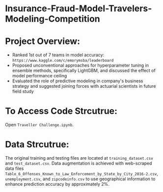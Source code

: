 # Insurance-Fraud-Model-Travelers-Modeling-Competition

# Project Overview:
- Ranked 1st out of 7 teams in model accuracy: `https://www.kaggle.com/c/emorymsba/leaderboard`
- Proposed unconventional approaches for hyperparameter tuning in ensemble methods, specifically LightGBM, and discussed the effect of model performance ceiling
- Evaluated the role of predictive modeling in company's business strategy and suggested joining forces with actuarial scientists in future field study

# To Access Code Strcutrue:
Open `Traveller Challenge.ipynb`.

# Data Strcutrue:
The original training and testing files are located at `training_dataset.csv` and `test_dataset.csv`. Data augmentation is achieved with web-scraped data files `Table_6_Offenses_Known_to_Law_Enforcement_by_State_by_City_2016-2.csv`, `unemployment.csv`, and `zipcodeinfo.csv` to use geographical information to enhance prediction accuracy by approximately 2%.
